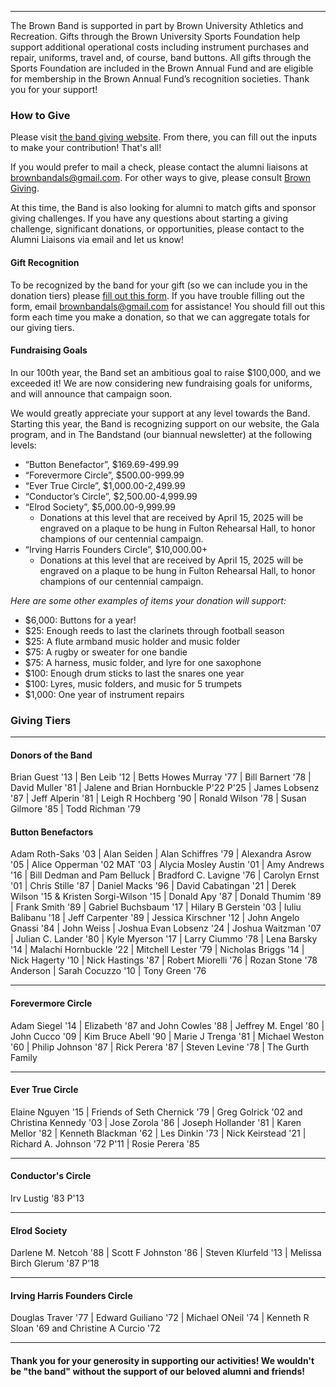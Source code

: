<hr />

The Brown Band is supported in part by Brown University Athletics and Recreation. Gifts through the Brown University Sports Foundation help support additional operational costs including instrument purchases and repair, uniforms, travel and, of course, band buttons. All gifts through the Sports Foundation are included in the Brown Annual Fund and are eligible for membership in the Brown Annual Fund’s recognition societies. Thank you for your support!

### How to Give

Please visit [the band giving website](https://go.brown.edu/BrownBandGifts). From there, you can fill out the inputs to make your contribution! That's all!

If you would prefer to mail a check, please contact the alumni liaisons at brownbandals@gmail.com. For other ways to give, please consult [Brown Giving](https://alumni-friends.brown.edu/giving/how-give).

At this time, the Band is also looking for alumni to match gifts and sponsor giving challenges. If you have any questions about starting a giving challenge, significant donations, or opportunities, please contact to the Alumni Liaisons via email and let us know!

#### Gift Recognition

To be recognized by the band for your gift (so we can include you in the donation tiers) please [fill out this form](https://forms.gle/SitXnmFHeCPvxPSu7). If you have trouble filling out the form, email brownbandals@gmail.com for assistance! You should fill out this form each time you make a donation, so that we can aggregate totals for our giving tiers.

#### Fundraising Goals

In our 100th year, the Band set an ambitious goal to raise $100,000, and we exceeded it! We are now considering new fundraising goals for uniforms, and will announce that campaign soon.

We would greatly appreciate your support at any level towards the Band. Starting this year, the Band is recognizing support on our website, the Gala program, and in The Bandstand (our biannual newsletter) at the following levels:

- “Button Benefactor”, $169.69-499.99
- “Forevermore Circle”, $500.00-999.99
- “Ever True Circle”, $1,000.00-2,499.99
- “Conductor’s Circle”, $2,500.00-4,999.99
- “Elrod Society”, $5,000.00-9,999.99
  - Donations at this level that are received by April 15, 2025 will be engraved on a plaque to be hung in Fulton Rehearsal Hall, to honor champions of our centennial campaign.
- “Irving Harris Founders Circle”, $10,000.00+
  - Donations at this level that are received by April 15, 2025 will be engraved on a plaque to be hung in Fulton Rehearsal Hall, to honor champions of our centennial campaign.

_Here are some other examples of items your donation will support:_

- $6,000: Buttons for a year!
- $25: Enough reeds to last the clarinets through football season
- $25: A flute armband music holder and music folder
- $75: A rugby or sweater for one bandie
- $75: A harness, music folder, and lyre for one saxophone
- $100: Enough drum sticks to last the snares one year
- $100: Lyres, music folders, and music for 5 trumpets
- $1,000: One year of instrument repairs

### Giving Tiers

<hr/>

#### Donors of the Band

Brian Guest '13 | Ben Leib '12 | Betts Howes Murray '77 | Bill Barnert '78 | David Muller '81 | Jalene and Brian Hornbuckle P'22 P'25 | James Lobsenz '87 | Jeff Alperin '81 | Leigh R Hochberg '90 | Ronald Wilson '78 | Susan Gilmore '85 | Todd Richman '79

#### Button Benefactors

Adam Roth-Saks '03 | Alan Seiden | Alan Schiffres '79 | Alexandra Asrow '05 | Alice Opperman '02 MAT '03 | Alycia Mosley Austin '01 | Amy Andrews '16 | Bill Dedman and Pam Belluck | Bradford C. Lavigne '76 | Carolyn Ernst '01 | Chris Stille '87 | Daniel Macks '96 | David Cabatingan '21 | Derek Wilson '15 & Kristen Sorgi-Wilson '15 | Donald Apy '87 | Donald Thumim '89 | Frank Smith '89 | Gabriel Buchsbaum '17 | Hilary B Gerstein '03 | Iuliu Balibanu '18 | Jeff Carpenter '89 | Jessica Kirschner '12 | John Angelo Gnassi '84 | John Weiss | Joshua Evan Lobsenz '24 | Joshua Waitzman '07 | Julian C. Lander '80 | Kyle Myerson '17 | Larry Ciummo '78 | Lena Barsky '14 | Malachi Hornbuckle '22 | Mitchell Lester '79 | Nicholas Briggs '14 | Nick Hagerty '10 | Nick Hastings '87 | Robert Miorelli '76 | Rozan Stone '78 Anderson | Sarah Cocuzzo '10 | Tony Green '76

<hr/>

#### Forevermore Circle

Adam Siegel '14 | Elizabeth '87 and John Cowles '88 | Jeffrey M. Engel '80 | John Cucco '09 | Kim Bruce Abell '90 | Marie J Trenga '81 | Michael Weston '60 | Philip Johnson '87 | Rick Perera '87 | Steven Levine '78 | The Gurth Family

<hr/>

#### Ever True Circle

Elaine Nguyen '15 | Friends of Seth Chernick '79 | Greg Golrick '02 and Christina Kennedy '03 | Jose Zorola '86 | Joseph Hollander '81 | Karen Mellor '82 | Kenneth Blackman '62 | Les Dinkin '73 | Nick Keirstead '21 | Richard A. Johnson '72 P'11 | Rosie Perera '85

<hr/>

#### Conductor's Circle

Irv Lustig '83 P'13

<hr/>

#### Elrod Society

Darlene M. Netcoh '88 | Scott F Johnston '86 | Steven Klurfeld '13 | Melissa Birch Glerum '87 P'18

<hr/>

#### Irving Harris Founders Circle

Douglas Traver '77 | Edward Guiliano '72 | Michael ONeil '74 | Kenneth R Sloan '69 and Christine A Curcio '72

<hr/>

#### Thank you for your generosity in supporting our activities! We wouldn't be "the band" without the support of our beloved alumni and friends!
